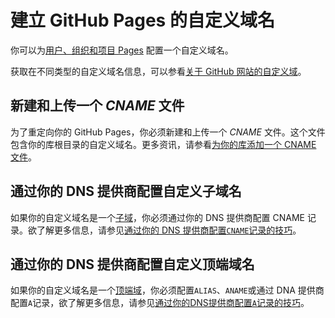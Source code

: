 # 建立 GitHub Pages 的自定义域名

你可以为[用户、组织和项目 Pages](user-org-pro-page.md) 配置一个自定义域名。

获取在不同类型的自定义域名信息，可以参看[关于 GitHub 网站的自定义域](custom-domains.md)。

## 新建和上传一个 *CNAME* 文件

为了重定向你的 GitHub Pages，你必须新建和上传一个 *CNAME* 文件。这个文件包含你的库根目录的自定义域名。更多资讯，请参看[为你的库添加一个 CNAME 文件](cname-file.md)。

## 通过你的 DNS 提供商配置自定义子域名

如果你的自定义域名是一个[子域](custom-domains.md)，你必须通过你的 DNS 提供商配置 CNAME 记录。欲了解更多信息，请参见[通过你的 DNS 提供商配置`CNAME`记录的技巧](tip-cname.md)。

## 通过你的 DNS 提供商配置自定义顶端域名

如果你的自定义域名是一个[顶端域](custom-domains.md)，你必须配置`ALIAS`、`ANAME`或通过 DNA 提供商配置`A`记录，欲了解更多信息，请参见[通过你的DNS提供商配置`A`记录的技巧](tip-record.md)。